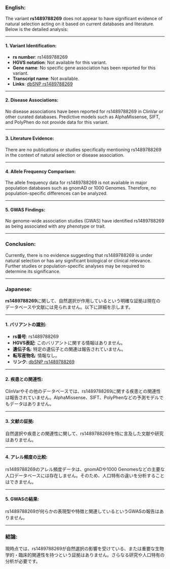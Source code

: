 ### English:
The variant **rs1489788269** does not appear to have significant evidence of natural selection acting on it based on current databases and literature. Below is the detailed analysis:

---

#### 1. **Variant Identification**:
- **rs number**: rs1489788269
- **HGVS notation**: Not available for this variant.
- **Gene name**: No specific gene association has been reported for this variant.
- **Transcript name**: Not available.
- **Links**: [dbSNP rs1489788269](https://www.ncbi.nlm.nih.gov/snp/rs1489788269)

---

#### 2. **Disease Associations**:
No disease associations have been reported for rs1489788269 in ClinVar or other curated databases. Predictive models such as AlphaMissense, SIFT, and PolyPhen do not provide data for this variant.

---

#### 3. **Literature Evidence**:
There are no publications or studies specifically mentioning rs1489788269 in the context of natural selection or disease association.

---

#### 4. **Allele Frequency Comparison**:
The allele frequency data for rs1489788269 is not available in major population databases such as gnomAD or 1000 Genomes. Therefore, no population-specific differences can be analyzed.

---

#### 5. **GWAS Findings**:
No genome-wide association studies (GWAS) have identified rs1489788269 as being associated with any phenotype or trait.

---

### Conclusion:
Currently, there is no evidence suggesting that rs1489788269 is under natural selection or has any significant biological or clinical relevance. Further studies or population-specific analyses may be required to determine its significance.

---

### Japanese:
**rs1489788269**に関して、自然選択が作用しているという明確な証拠は現在のデータベースや文献には見られません。以下に詳細を示します。

---

#### 1. **バリアントの識別**:
- **rs番号**: rs1489788269
- **HGVS表記**: このバリアントに関する情報はありません。
- **遺伝子名**: 特定の遺伝子との関連は報告されていません。
- **転写産物名**: 情報なし。
- **リンク**: [dbSNP rs1489788269](https://www.ncbi.nlm.nih.gov/snp/rs1489788269)

---

#### 2. **疾患との関連性**:
ClinVarやその他のデータベースでは、rs1489788269に関する疾患との関連性は報告されていません。AlphaMissense、SIFT、PolyPhenなどの予測モデルでもデータはありません。

---

#### 3. **文献の証拠**:
自然選択や疾患との関連性に関して、rs1489788269を特に言及した文献や研究はありません。

---

#### 4. **アレル頻度の比較**:
rs1489788269のアレル頻度データは、gnomADや1000 Genomesなどの主要な人口データベースには存在しません。そのため、人口特有の違いを分析することはできません。

---

#### 5. **GWASの結果**:
rs1489788269が何らかの表現型や特徴と関連しているというGWASの報告はありません。

---

### 結論:
現時点では、rs1489788269が自然選択の影響を受けている、または重要な生物学的・臨床的関連性を持つという証拠はありません。さらなる研究や人口特有の分析が必要です。

